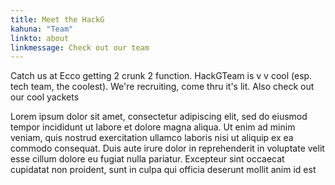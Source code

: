 ```yaml
---
title: Meet the HackG
kahuna: "Team"
linkto: about
linkmessage: Check out our team
---
```

Catch us at Ecco getting 2 crunk 2 function. HackGTeam is v v cool (esp. tech team, the coolest). We're recruiting, come thru it's lit. Also check out our cool yackets

Lorem ipsum dolor sit amet, consectetur adipiscing elit, sed do eiusmod tempor incididunt ut labore et dolore magna aliqua. Ut enim ad minim veniam, quis nostrud exercitation ullamco laboris nisi ut aliquip ex ea commodo consequat. Duis aute irure dolor in reprehenderit in voluptate velit esse cillum dolore eu fugiat nulla pariatur. Excepteur sint occaecat cupidatat non proident, sunt in culpa qui officia deserunt mollit anim id est 